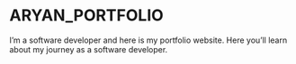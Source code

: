 # ARYAN_PORTFOLIO
I’m a software developer and here is my portfolio website. Here you’ll learn about my journey as a software developer.
